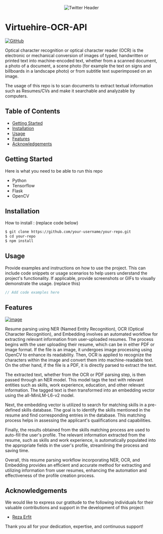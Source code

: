 <div align="center">
  <img src="https://i.ibb.co/4gwmyqT/Twitter-header-4.png" alt="Twitter Header">
</div>

# Virtuehire-OCR-API

[![GitHub](https://img.shields.io/badge/GitHub-View_on_GitHub-lightgrey.svg)](https://github.com/magma-bangkit/VirtuHire-OCR-API)

Optical character recognition or optical character reader (OCR) is the electronic or mechanical conversion of images of typed, handwritten or printed text into machine-encoded text, whether from a scanned document, a photo of a document, a scene photo (for example the text on signs and billboards in a landscape photo) or from subtitle text superimposed on an image.

The usage of this repo is to scan documents to extract textual information such as Resumes/CVs and make it searchable and analyzable by computers.

## Table of Contents

- [Getting Started](#getting-started)
- [Installation](#installation)
- [Usage](#usage)
- [Features](#features)
- [Acknowledgements](#acknowledgements)

## Getting Started
Here is what you need to be able to run this repo

- Python
- Tensorflow
- Flask
- OpenCV

## Installation

How to install : (replace code below)

```bash
$ git clone https://github.com/your-username/your-repo.git
$ cd your-repo
$ npm install
```

## Usage

Provide examples and instructions on how to use the project. This can include code snippets or usage scenarios to help users understand the project's functionality. If applicable, provide screenshots or GIFs to visually demonstrate the usage. (replace this)

```javascript
// Add code examples here
```

## Features

<a href="https://ibb.co/rtjQN9y"><img src="https://i.ibb.co/Sxj6GSv/image.png" alt="image" border="0"></a>

Resume parsing using NER (Named Entity Recognition), OCR (Optical Character Recognition), and Embedding involves an automated workflow for extracting relevant information from user-uploaded resumes. The process begins with the user uploading their resume, which can be in either PDF or image format. If the file is an image, it undergoes image processing using OpenCV to enhance its readability. Then, OCR is applied to recognize the characters within the image and convert them into machine-readable text. On the other hand, if the file is a PDF, it is directly parsed to extract the text.

The extracted text, whether from the OCR or PDF parsing step, is then passed through an NER model. This model tags the text with relevant entities such as skills, work experience, education, and other relevant information. The tagged text is then transformed into an embedding vector using the all-MiniLM-L6-v2 model.

Next, the embedding vector is utilized to search for matching skills in a pre-defined skills database. The goal is to identify the skills mentioned in the resume and find corresponding entries in the database. This matching process helps in assessing the applicant's qualifications and capabilities.

Finally, the results obtained from the skills matching process are used to auto-fill the user's profile. The relevant information extracted from the resume, such as skills and work experience, is automatically populated into the appropriate fields in the user's profile, streamlining the process and saving time.

Overall, this resume parsing workflow incorporating NER, OCR, and Embedding provides an efficient and accurate method for extracting and utilizing information from user resumes, enhancing the automation and effectiveness of the profile creation process.

## Acknowledgements

We would like to express our gratitude to the following individuals for their valuable contributions and support in the development of this project:

- [Reza Erfit](https://github.com/reza-erfit)

Thank you all for your dedication, expertise, and continuous support!
